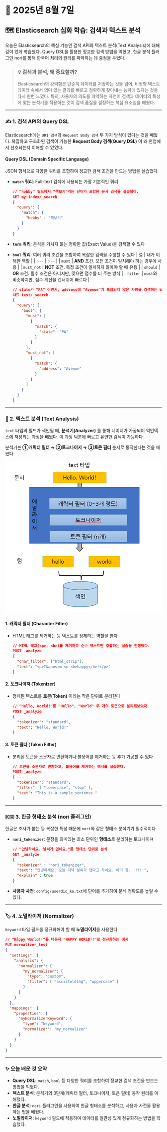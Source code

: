 # 📅 2025년 8월 7일

## 🗺️ Elasticsearch 심화 학습: 검색과 텍스트 분석

오늘은 Elasticsearch의 핵심 기능인 검색 API와 텍스트 분석(Text Analysis)에 대해 깊이 있게 학습했다. Query DSL을 활용한 정교한 검색 방법을 익혔고, 한글 분석 플러그인 nori를 통해 한국어 처리의 원리를 파악하는 데 중점을 두었다.

> ### 💡 검색과 분석, 왜 중요할까?
> Elasticsearch의 강력함은 단순히 데이터를 저장하는 것을 넘어, 비정형 텍스트 데이터 속에서 의미 있는 결과를 빠르고 정확하게 찾아내는 능력에 있다는 것을 다시 한번 느꼈다. 특히, 사용자의 의도를 파악하는 자연어 검색과 데이터의 특성에 맞는 분석기를 적용하는 것이 검색 품질을 결정하는 핵심 요소임을 배웠다.

---

### ✍️ 1. 검색 API와 Query DSL

Elasticsearch에는 `URI 검색`과 `Request Body 검색` 두 가지 방식이 있다는 것을 배웠다. 복잡하고 구조화된 검색이 가능한 **Request Body 검색(Query DSL)** 이 왜 현업에서 선호되는지 이해할 수 있었다.

#### **Query DSL (Domain Specific Language)**

JSON 형식으로 다양한 쿼리를 조합하여 정교한 검색 조건을 만드는 방법을 실습했다.

- **`match` 쿼리**: Full-text 검색에 사용되는 가장 기본적인 쿼리 
    ```json
    // "hobby" 필드에서 "책보기"라는 단어가 포함된 문서 검색을 실습했다.
    GET my-index/_search
    {
      "query": {
        "match": {
          "hobby" : "책보기"
        }
      }
    }
    ```

- **`term` 쿼리**: 분석을 거치지 않는 정확한 값(Exact Value)을 검색할 수 있다

- **`bool` 쿼리**: 여러 쿼리 조건을 조합하여 복잡한 검색을 수행할 수 있다
    | 절 | 내가 이해한 역할 |
    | :--- | :--- |
    | `must` | **AND** 조건. 모든 조건이 일치해야 하는 경우에 사용 |
    | `must_not` | **NOT** 조건. 특정 조건이 일치하지 않아야 할 때 유용 |
    | `should` | **OR** 조건. 필수 조건은 아니지만, 맞으면 점수를 더 주는 방식 |
    | `filter` | `must`와 비슷하지만, 점수 계산을 건너뛰어 빠르다 |

    ```json
    // state가 "PA" 이면서, address에 "Avenue"가 포함되지 않은 사람을 검색하는 bool 쿼리를 작성해봤다.
    GET test/_search
    {
      "query": {
        "bool": {
          "must": [
            {
              "match": {
                "state": "PA"
              }
            }
          ],
          "must_not": [
            {
              "match": {
                "address": "Avenue"
              }
            }
          ]
        }
      }
    }
    ```

---

### 🔬 2. 텍스트 분석 (Text Analysis)

`text` 타입의 필드가 색인될 때, **분석기(Analyzer)** 를 통해 데이터가 가공되어 역인덱스에 저장되는 과정을 배웠다. 이 과정 덕분에 빠르고 유연한 검색이 가능하다

분석기는 **①캐릭터 필터 → ②토크나이저 → ③토큰 필터** 순서로 동작한다는 것을 배웠다.

![분석기 동작 과정](./img/Untitled%205.png)

#### **1. 캐릭터 필터 (Character Filter)**
- HTML 태그를 제거하는 등 텍스트를 정제하는 역할을 한다
    ```json
    // HTML 태그(<p>, <b>)를 제거하고 순수 텍스트만 추출하는 실습을 진행했다.
    POST _analyze
    {
      "char_filter": ["html_strip"],
      "text": "<p>I&apos;m so <b>happy</b>!</p>"
    }
    ```

#### **2. 토크나이저 (Tokenizer)**
- 정제된 텍스트를 **토큰(Token)** 이라는 작은 단위로 분리한다
    ```json
    // "Hello, World!"를 "Hello", "World" 두 개의 토큰으로 분리해보았다.
    POST _analyze
    {
      "tokenizer": "standard",
      "text": "Hello, World!"
    }
    ```

#### **3. 토큰 필터 (Token Filter)**
- 분리된 토큰을 소문자로 변환하거나 불용어를 제거하는 등 추가 가공할 수 있다
    ```json
    // 토큰을 소문자로 변환하고, 불용어를 제거하는 예시를 실습했다.
    POST _analyze
    {
      "tokenizer": "standard",
      "filter": [ "lowercase", "stop" ],
      "text": "This is a sample sentence."
    }
    ```

---

### 🇰🇷 3. 한글 형태소 분석 (nori 플러그인)

한글은 조사가 붙는 등 복잡한 특성 때문에 `nori`와 같은 형태소 분석기가 필수적이다

- **`nori_tokenizer`**: 문장을 의미있는 최소 단위인 **형태소**로 분리하는 토크나이져
    ```json
    // "안녕하세요. 날씨가 덥네요."를 형태소 단위로 분석
    GET _analyze
    {
      "tokenizer" : "nori_tokenizer",
      "text": "안녕하세요. 오늘 저녁 날씨가 덥다고 하네요. 아이 참. !!!!!",
      "explain" : true
    }
    ```
- **사용자 사전**: `config/userdic_ko.txt`에 단어를 추가하여 분석 정확도를 높일 수 있다.

---

### 🏷️ 4. 노멀라이저 (Normalizer)

`keyword` 타입 필드를 정규화해야 할 때 **노멀라이저**를 사용한다

```json
// "Håppy Wørld!!"를 대문자 "HAPPY WORLD!!"로 정규화하는 예시
PUT normalizer_test
{
  "settings": {
    "analysis": {
      "normalizer": {
        "my_normalizer": {
          "type": "custom",
          "filter": [ "asciifolding", "uppercase" ]
        }
      }
    }
  },
  "mappings": {
    "properties": {
      "myNormalizerKeyword": {
        "type": "keyword",
        "normalizer": "my_normalizer"
      }
    }
  }
}
```

---

### ✨ 오늘 배운 것 요약

- **Query DSL**: `match`, `bool` 등 다양한 쿼리를 조합하여 정교한 검색 조건을 만드는 방법을 익혔다.
- **텍스트 분석**: 분석기의 3단계(캐릭터 필터, 토크나이저, 토큰 필터) 동작 원리를 이해했다.
- **한글 분석**: `nori` 플러그인을 사용하여 한글 형태소를 분석하고, 사용자 사전을 활용하는 법을 배웠다.
- **노멀라이저**: `keyword` 필드에 적용하여 데이터를 일관성 있게 정규화하는 방법을 학습했다.
